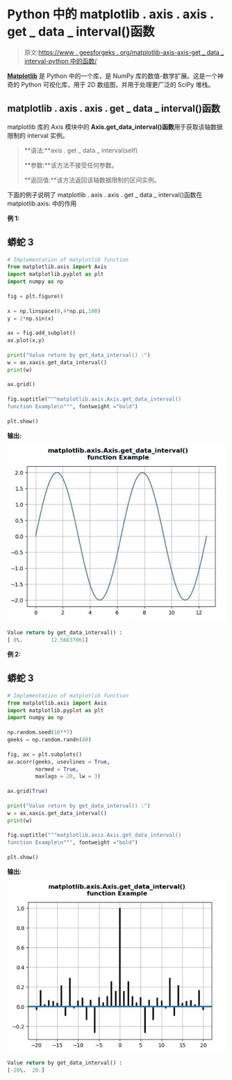 # Python 中的 matplotlib . axis . axis . get _ data _ interval()函数

> 原文:[https://www . geesforgeks . org/matplotlib-axis-axis-get _ data _ interval-python 中的函数/](https://www.geeksforgeeks.org/matplotlib-axis-axis-get_data_interval-function-in-python/)

[**Matplotlib**](https://www.geeksforgeeks.org/python-introduction-matplotlib/) 是 Python 中的一个库，是 NumPy 库的数值-数学扩展。这是一个神奇的 Python 可视化库，用于 2D 数组图，并用于处理更广泛的 SciPy 堆栈。

## matplotlib . axis . axis . get _ data _ interval()函数

matplotlib 库的 Axis 模块中的 **Axis.get_data_interval()函数**用于获取该轴数据限制的 interval 实例。

> **语法:**axis . get _ data _ interval(self)
> 
> **参数:**该方法不接受任何参数。
> 
> **返回值:**该方法返回该轴数据限制的区间实例。

下面的例子说明了 matplotlib . axis . axis . get _ data _ interval()函数在 matplotlib.axis:
中的作用

**例 1:**

## 蟒蛇 3

```py
# Implementation of matplotlib function
from matplotlib.axis import Axis
import matplotlib.pyplot as plt
import numpy as np 

fig = plt.figure()

x = np.linspace(0,4*np.pi,100)
y = 2*np.sin(x)

ax = fig.add_subplot()
ax.plot(x,y)

print("Value return by get_data_interval() :")
w = ax.xaxis.get_data_interval()
print(w)

ax.grid() 

fig.suptitle("""matplotlib.axis.Axis.get_data_interval()
function Example\n""", fontweight ="bold")  

plt.show()
```

**输出:**

![](img/ef86d3d5e1970dfdddeaa45ae808cd1d.png)

```py
Value return by get_data_interval() :
[ 0\.         12.56637061]

```

**例 2:**

## 蟒蛇 3

```py
# Implementation of matplotlib function
from matplotlib.axis import Axis
import matplotlib.pyplot as plt
import numpy as np 

np.random.seed(10**7)  
geeks = np.random.randn(40)  

fig, ax = plt.subplots()  
ax.acorr(geeks, usevlines = True,  
         normed = True,  
         maxlags = 20, lw = 3)  

ax.grid(True)

print("Value return by get_data_interval() :")
w = ax.xaxis.get_data_interval()
print(w)

fig.suptitle("""matplotlib.axis.Axis.get_data_interval()
function Example\n""", fontweight ="bold")  

plt.show()
```

**输出:**

![](img/a6b54d0955ca92606d21ab9a93d6abf0.png)

```py
Value return by get_data_interval() :
[-20\.  20.]

```